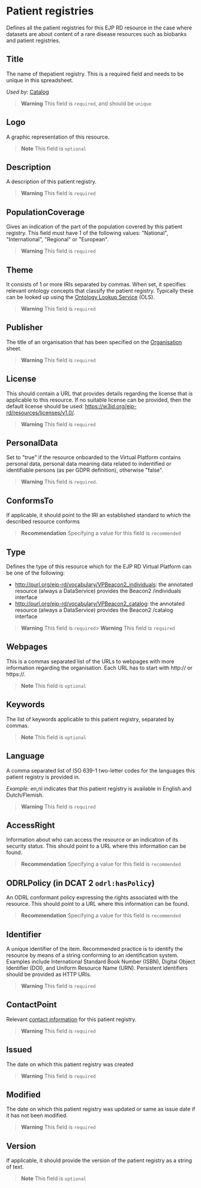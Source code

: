 # Patient registries
Defines all the patient registries for this EJP RD resource in the case where datasets are about content 
of a rare disease resources such as biobanks and patient registries.

## Title
The name of thepatient registry. This is a required field and needs to be unique in this spreadsheet.

*Used by:*
[Catalog](Catalog.md)
> **Warning** This field is `required`, and should be `unique`

## Logo
A graphic representation of this resource.
> **Note** This field is `optional`

## Description
A description of this patient registry.
> **Warning** This field is `required`

## PopulationCoverage
Gives an indication of the part of the population covered by this patient registry. This field must have 1 of 
the following values: "National", "International", "Regional" or "European". 
> **Warning** This field is `required`


## Theme
It consists of 1 or more IRIs separated by commas. When set, it specifies relevant ontology concepts
that classify the patient registry. Typically these can be looked up using the [Ontology Lookup Service](https://www.ebi.ac.uk/ols/index) (OLS).
> **Warning** This field is `required`

## Publisher
The title of an organisation that has been specified on the [Organisation](Organisation.md) sheet.
> **Warning** This field is `required`

## License
This should contain a URL that provides details regarding the license that is applicable to this resource.
If no suitable license can be provided, then the default license should be used:
https://w3id.org/ejp-rd/resources/licenses/v1.0/.

> **Warning** This field is `required`


## PersonalData
Set to "true" if the resource onboarded to the Virtual Platform contains personal data, personal data 
meaning data related to indentified or identifiable persons (as per GDPR definition), otherwise "false".
> **Warning** This field is `required`.

## ConformsTo
If applicable, it should point to the IRI an established standard to which the described resource conforms
> **Recommendation** Specifying a value for this field is `recommended`

## Type
Defines the type of this resource which for the EJP RD Virtual Platform can be one of the following:

- http://purl.org/ejp-rd/vocabulary/VPBeacon2_individuals:  the annotated resource (always a DataService) provides the Beacon2 /individuals interface
- http://purl.org/ejp-rd/vocabulary/VPBeacon2_catalog: the annotated resource (always a DataService) provides the Beacon2 /catalog interface
> **Warning** This field is `required`> **Warning** This field is `required`


## Webpages
This is a commas separated list of the URLs to webpages with more information regarding the organisation. Each URL has to
start with http:// or https://.
> **Note** This field is `optional`

## Keywords
The list of keywords applicable to this patient registry, separated by commas.

> **Note** This field is `optional`

## Language
A comma separated list of ISO 639-1 two-letter codes for the languages this patient registry is provided in.

*Example:*
en,nl indicates that this patient registry is available in English and Dutch/Flemish.

> **Warning** This field is `required`

## AccessRight
Information about who can access the resource or an indication of its security status. This should 
point to a URL where this information can be found.

> **Recommendation** Specifying a value for this field is `recommended`

## ODRLPolicy (in DCAT 2 `odrl:hasPolicy`)
An ODRL conformant policy expressing the rights associated with the resource. This should point to
a URL where this information can be found.

> **Recommendation** Specifying a value for this field is `recommended`

## Identifier
A unique identifier of the item. Recommended practice is to identify the resource by means of a string
conforming to an identification system. Examples include International Standard Book Number (ISBN),
Digital Object Identifier (DOI), and Uniform Resource Name (URN). Persistent identifiers should be
provided as HTTP URIs.
> **Warning** This field is `required`

## ContactPoint
Relevant [contact information](ContactPoint.md) for this patient registry.
> **Warning** This field is `required`

## Issued
The date on which this patient registry was created
> **Warning** This field is `required`

## Modified
The date on which this patient registry was updated or same as issue date if it has not been modified.
> **Warning** This field is `required`
>

## Version
If applicable, it should provide the version of the patient registry as a string of text.
> **Note** This field is `optional`
